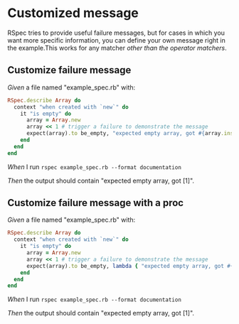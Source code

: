 # Customized message

RSpec tries to provide useful failure messages, but for cases in which you want more
  specific information, you can define your own message right in the example.This works for
  any matcher _other than the operator matchers_.

## Customize failure message

_Given_ a file named "example_spec.rb" with:

```ruby
RSpec.describe Array do
  context "when created with `new`" do
    it "is empty" do
      array = Array.new
      array << 1 # trigger a failure to demonstrate the message
      expect(array).to be_empty, "expected empty array, got #{array.inspect}"
    end
  end
end
```

_When_ I run `rspec example_spec.rb --format documentation`

_Then_ the output should contain "expected empty array, got [1]".

## Customize failure message with a proc

_Given_ a file named "example_spec.rb" with:

```ruby
RSpec.describe Array do
  context "when created with `new`" do
    it "is empty" do
      array = Array.new
      array << 1 # trigger a failure to demonstrate the message
      expect(array).to be_empty, lambda { "expected empty array, got #{array.inspect}" }
    end
  end
end
```

_When_ I run `rspec example_spec.rb --format documentation`

_Then_ the output should contain "expected empty array, got [1]".
